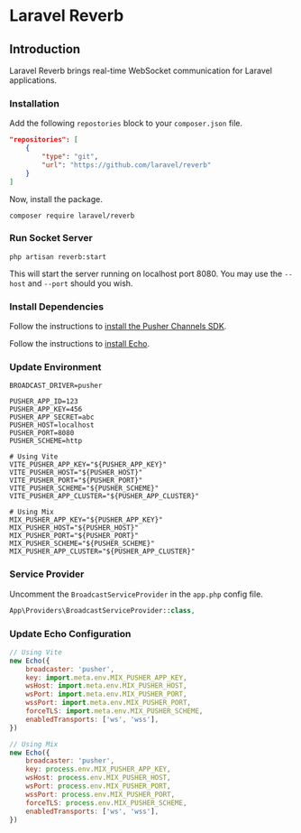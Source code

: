 # Laravel Reverb

## Introduction

Laravel Reverb brings real-time WebSocket communication for Laravel applications.

### Installation

Add the following `repostories` block to your `composer.json` file.

```json
"repositories": [
    {
        "type": "git",
        "url": "https://github.com/laravel/reverb"
    }
]
```

Now, install the package.

```shell
composer require laravel/reverb
```

### Run Socket Server

```shell
php artisan reverb:start
```

This will start the server running on localhost port 8080. You may use the `--host` and `--port` should you wish.

### Install Dependencies

Follow the instructions to [install the Pusher Channels SDK](https://laravel.com/docs/9.x/broadcasting#pusher-channels).

Follow the instructions to [install Echo](https://laravel.com/docs/9.x/broadcasting#client-side-installation).

### Update Environment

```
BROADCAST_DRIVER=pusher

PUSHER_APP_ID=123
PUSHER_APP_KEY=456
PUSHER_APP_SECRET=abc
PUSHER_HOST=localhost
PUSHER_PORT=8080
PUSHER_SCHEME=http

# Using Vite
VITE_PUSHER_APP_KEY="${PUSHER_APP_KEY}"
VITE_PUSHER_HOST="${PUSHER_HOST}"
VITE_PUSHER_PORT="${PUSHER_PORT}"
VITE_PUSHER_SCHEME="${PUSHER_SCHEME}"
VITE_PUSHER_APP_CLUSTER="${PUSHER_APP_CLUSTER}"

# Using Mix
MIX_PUSHER_APP_KEY="${PUSHER_APP_KEY}"
MIX_PUSHER_HOST="${PUSHER_HOST}"
MIX_PUSHER_PORT="${PUSHER_PORT}"
MIX_PUSHER_SCHEME="${PUSHER_SCHEME}"
MIX_PUSHER_APP_CLUSTER="${PUSHER_APP_CLUSTER}"
```

### Service Provider

Uncomment the `BroadcastServiceProvider` in the `app.php` config file.

```php
App\Providers\BroadcastServiceProvider::class,
```

### Update Echo Configuration

```javascript
// Using Vite
new Echo({
    broadcaster: 'pusher',
    key: import.meta.env.MIX_PUSHER_APP_KEY,
    wsHost: import.meta.env.MIX_PUSHER_HOST,
    wsPort: import.meta.env.MIX_PUSHER_PORT,
    wssPort: import.meta.env.MIX_PUSHER_PORT,
    forceTLS: import.meta.env.MIX_PUSHER_SCHEME,
    enabledTransports: ['ws', 'wss'],
})

// Using Mix
new Echo({
    broadcaster: 'pusher',
    key: process.env.MIX_PUSHER_APP_KEY,
    wsHost: process.env.MIX_PUSHER_HOST,
    wsPort: process.env.MIX_PUSHER_PORT,
    wssPort: process.env.MIX_PUSHER_PORT,
    forceTLS: process.env.MIX_PUSHER_SCHEME,
    enabledTransports: ['ws', 'wss'],
})
```